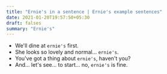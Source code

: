 ```yaml
---
title: "Ernie's in a sentence | Ernie's example sentences"
date: 2021-01-20T19:57:50+05:30
draft: falses
summary: "Ernie's"
---
```

- We'll dine at `ernie's` first.
- She looks so lovely and normal... `ernie's`.
- You've got a thing about `ernie's`, haven't you?
- And... let's see... to start... no, `ernie's` is fine.
                 
